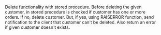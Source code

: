 Delete functionality with stored procedure. 
Before deleting the given customer, in stored precedure is checked if customer has one or more orders. 
If no, delete customer. But, if yes, using RAISERROR function, send notification to the client that customer can't be deleted.
Also return an error if given customer doesn't exists.
